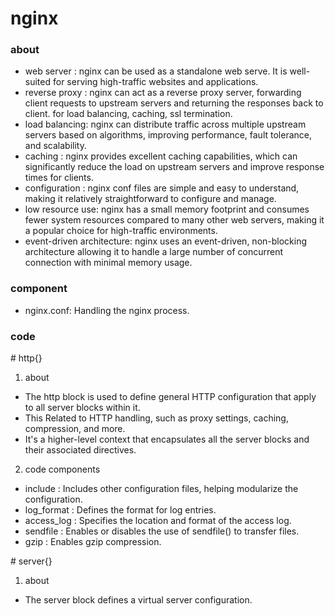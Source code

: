 # nginx

### about

- web server    : nginx can be used as a standalone web serve. It is well-suited for serving high-traffic websites and applications.
- reverse proxy : nginx can act as a reverse proxy server, forwarding client requests to upstream servers and returning the responses back to client. for load balancing, caching, ssl termination.
- load balancing: nginx can distribute traffic across multiple upstream servers based on algorithms, improving performance, fault tolerance, and scalability.
- caching       : nginx provides excellent caching capabilities, which can significantly reduce the load on upstream servers and improve response times for clients.
- configuration : nginx conf files are simple and easy to understand, making it relatively straightforward to configure and manage.
- low resource use: nginx has a small memory footprint and consumes fewer system resources compared to many other web servers, making it a popular choice for high-traffic environments.
- event-driven architecture: nginx uses an event-driven, non-blocking architecture allowing it to handle a large number of concurrent connection with minimal memory usage.

### component

- nginx.conf: Handling the nginx process.

### code

\# http{}

1. about

- The http block is used to define general HTTP configuration that apply to all server blocks within it.
- This Related to HTTP handling, such as proxy settings, caching, compression, and more.
- It's a higher-level context that encapsulates all the server blocks and their associated directives.

2. code components

- include       : Includes other configuration files, helping modularize the configuration.
- log_format    : Defines the format for log entries.
- access_log    : Specifies the location and format of the access log.
- sendfile      : Enables or disables the use of sendfile() to transfer files.
- gzip          : Enables gzip compression.

\# server{}

1. about

- The server block defines a virtual server configuration.